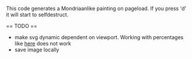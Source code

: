 
This code generates a Mondriaanlike painting on pageload. If you press 'd' it will start to selfdestruct.

== TODO ==

* make svg dynamic dependent on viewport. Working with percentages like [here](https://stackoverflow.com/questions/21856621/svg-height-element-not-dynamic) does not work
* save image locally

